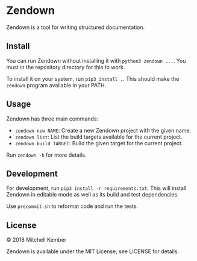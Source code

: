 # Zendown

Zendown is a tool for writing structured documentation.

## Install

You can run Zendown without installing it with `python3 zendown ...`. You must in the repository directory for this to work.

To install it on your system, run `pip3 install .`. This should make the `zendown` program available in your PATH.

## Usage

Zendown has three main commands:

- `zendown new NAME`: Create a new Zendown project with the given name.
- `zendown list`: List the build targets available for the current project.
- `zendown build TARGET`: Build the given target for the current project.

Run `zendown -h` for more details.

## Development

For development, run `pip3 install -r requirements.txt`. This will install Zendown in editable mode as well as its build and test dependencies.

Use `precommit.sh` to reformat code and run the tests.

## License

© 2018 Mitchell Kember

Zendown is available under the MIT License; see LICENSE for details.

